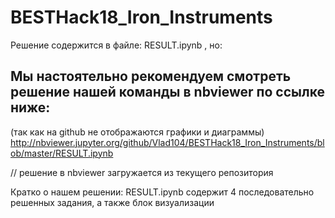 # BESTHack18_Iron_Instruments
Решение содержится в файле: RESULT.ipynb , но:
## Мы настоятельно рекомендуем смотреть решение нашей команды в nbviewer по ссылке ниже:
(так как на github не отображаются графики и диаграммы)
http://nbviewer.jupyter.org/github/Vlad104/BESTHack18_Iron_Instruments/blob/master/RESULT.ipynb 

// решение в nbviewer загружается из текущего репозитория

Кратко о нашем решении:
RESULT.ipynb содержит 4 последовательно решенных задания, а также блок визуализации
